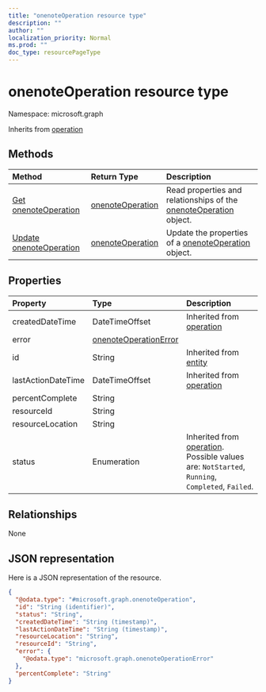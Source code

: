 ```yaml
---
title: "onenoteOperation resource type"
description: ""
author: ""
localization_priority: Normal
ms.prod: ""
doc_type: resourcePageType
---
```


# onenoteOperation resource type


Namespace: microsoft.graph




Inherits from [operation](../resources/operation.md)

## Methods
|Method|Return Type|Description|
|:---|:---|:---|
|[Get onenoteOperation](../api/onenoteoperation-get.md)|[onenoteOperation](../resources/onenoteoperation.md)|Read properties and relationships of the [onenoteOperation](../resources/onenoteoperation.md) object.|
|[Update onenoteOperation](../api/onenoteoperation-update.md)|[onenoteOperation](../resources/onenoteoperation.md)|Update the properties of a [onenoteOperation](../resources/onenoteoperation.md) object.|

## Properties
|Property|Type|Description|
|:---|:---|:---|
|createdDateTime|DateTimeOffset| Inherited from [operation](../resources/operation.md)|
|error|[onenoteOperationError](../resources/onenoteoperationerror.md)||
|id|String| Inherited from [entity](../resources/entity.md)|
|lastActionDateTime|DateTimeOffset| Inherited from [operation](../resources/operation.md)|
|percentComplete|String||
|resourceId|String||
|resourceLocation|String||
|status|Enumeration| Inherited from [operation](../resources/operation.md). Possible values are: `NotStarted`, `Running`, `Completed`, `Failed`.|

## Relationships
None

## JSON representation
Here is a JSON representation of the resource.
<!-- {
  "blockType": "resource",
  "keyProperty": "id",
  "@odata.type": "microsoft.graph.onenoteOperation",
  "baseType": "microsoft.graph.operation",
  "openType": false
}
-->
``` json
{
  "@odata.type": "#microsoft.graph.onenoteOperation",
  "id": "String (identifier)",
  "status": "String",
  "createdDateTime": "String (timestamp)",
  "lastActionDateTime": "String (timestamp)",
  "resourceLocation": "String",
  "resourceId": "String",
  "error": {
    "@odata.type": "microsoft.graph.onenoteOperationError"
  },
  "percentComplete": "String"
}
```

